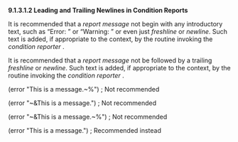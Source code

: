 **9.1.3.1.2 Leading and Trailing Newlines in Condition Reports** 

It is recommended that a *report message* not begin with any introductory text, such as “Error: ” or “Warning: ” or even just *freshline* or *newline*. Such text is added, if appropriate to the context, by the routine invoking the *condition reporter* . 

It is recommended that a *report message* not be followed by a trailing *freshline* or *newline*. Such text is added, if appropriate to the context, by the routine invoking the *condition reporter* . 

(error "This is a message.~%") ; Not recommended 

(error "~&This is a message.") ; Not recommended 

(error "~&This is a message.~%") ; Not recommended 

(error "This is a message.") ; Recommended instead 

